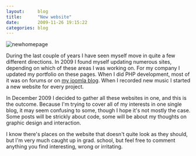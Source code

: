 ```yaml
---
layout:     blog
title:      "New website"
date:       2009-11-26 19:15:22
categories: blog
---
```


<img alt="newhomepage" src="http://runemadsen-2012.s3.amazonaws.com/blog/newhomepage.jpg" />

During the last couple of years I have seen myself move in quite a few different directions. In 2009 I found myself updating numerous sites, depending on which of these areas I was working on. For my company I updated my portfolio on these pages. When I did PHP development, most of it was on forums or on <a target="_blank" href="http://www.youcanjoomla.com">my joomla blog</a>. When I recorded new music I started a new website for every project.

In December 2009 I decided to gather all these websites in one, and this is the outcome. Because I'm trying to cover all of my interests in one single blog, it may seem confusing to some, though I hope it's not mostly the case. Some posts will be strickly about code, some will be about my thoughts on graphic design and interaction.

I know there's places on the website that doesn't quite look as they should, but I'm very much caught up in grad. school, but feel free to comment anything you find interesting, wrong or irritating.
